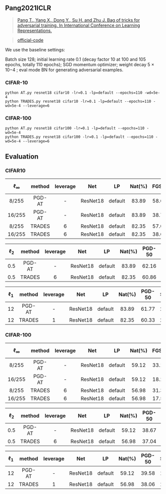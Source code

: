 

## Pang2021ICLR




> [Pang T., Yang X., Dong Y., Su H. and Zhu J. Bag of tricks for adversarial training. In International Conference on Learning Representations.](http://arxiv.org/abs/2010.00467)

> [official-code](https://github.com/P2333/Bag-of-Tricks-for-AT)

We use the baseline settings:

Batch size 128; initial learning rate 0.1 (decay factor 10 at 100 and 105 epochs, totally 110 epochs);
SGD momentum optimizer; weight decay 5 × 10−4 ; eval mode BN for generating adversarial
examples.

### CIFAR-10

    python AT.py resnet18 cifar10 -lr=0.1 -lp=default --epochs=110 -wd=5e-4 
    python TRADES.py resnet18 cifar10 -lr=0.1 -lp=default --epochs=110 -wd=5e-4 --leverage=6

### CIFAR-100

    python AT.py resnet18 cifar100 -lr=0.1 -lp=default --epochs=110 -wd=5e-4 
    python TRADES.py resnet18 cifar100 -lr=0.1 -lp=default --epochs=110 -wd=5e-4 --leverage=6



## Evaluation



### CIFAR10



| $\ell_{\infty}$ | method | leverage |   Net    |   LP    | Nat(%) | FGSM  | PGD-10 | PGD-40 | DeepFool |  AA   |
| :-------------: | :----: | :------: | :------: | :-----: | :----: | :---: | :----: | :----: | :------: | :---: |
|      8/255      | PGD-AT |    -     | ResNet18 | default | 83.89  | 58.67 | 53.28  | 52.20  |  54.23   | 48.40 |
|     16/255      | PGD-AT |    -     | ResNet18 | default | 83.89  | 38.74 | 21.10  | 17.86  |  29.57   | 13.21 |
|      8/255      | TRADES |    6     | ResNet18 | default | 82.35  | 57.06 | 52.98  | 52.39  |  53.63   | 48.70 |
|     16/255      | TRADES |    6     | ResNet18 | default | 82.35  | 38.61 | 25.05  | 22.59  |  32.77   | 17.33 |





| $\ell_2$ | method | leverage |   Net    |   LP    | Nat(%) | PGD-50 | DeepFool |  C&W  |  AA   |
| :------: | :----: | :------: | :------: | :-----: | :----: | :----: | :------: | :---: | :---: |
|   0.5    | PGD-AT |    -     | ResNet18 | default | 83.89  | 62.16  |  63.65   | 60.19 | 58.85 |
|   0.5    | TRADES |    6     | ResNet18 | default | 82.35  | 60.86  |  63.33   | 58.54 | 57.97 |




| $\ell_1$ | method | leverage |   Net    |   LP    | Nat(%) | PGD-50 | SLIDE |
| :------: | :----: | :------: | :------: | :-----: | :----: | :----: | :---: |
|    12    | PGD-AT |    -     | ResNet18 | default | 83.89  | 61.77  | 23.48 |
|    12    | TRADES |    1     | ResNet18 | default | 82.35  | 60.33  | 28.25 |



### CIFAR-100



| $\ell_{\infty}$ | method | leverage |   Net    |   LP    | Nat(%) | FGSM  | PGD-10 | PGD-40 | DeepFool |  AA   |
| :-------------: | :----: | :------: | :------: | :-----: | :----: | :---: | :----: | :----: | :------: | :---: |
|      8/255      | PGD-AT |    -     | ResNet18 | default | 59.12  | 33.12 | 29.92  | 29.42  |  28.60   | 25.36 |
|     16/255      | PGD-AT |    -     | ResNet18 | default | 59.12  | 18.22 | 10.63  |  9.65  |  13.01   | 7.37  |
|      8/255      | TRADES |    6     | ResNet18 | default | 56.98  | 31.39 | 28.68  | 28.24  |  26.60   | 23.80 |
|     16/255      | TRADES |    6     | ResNet18 | default | 56.98  | 17.50 | 11.99  | 11.28  |  12.58   | 8.13  |





| $\ell_2$ | method | leverage |   Net    |   LP    | Nat(%) | PGD-50 | DeepFool |  C&W  |  AA   |
| :------: | :----: | :------: | :------: | :-----: | :----: | :----: | :------: | :---: | :---: |
|   0.5    | PGD-AT |    -     | ResNet18 | default | 59.12  | 38.67  |  37.79   | 36.37 | 34.82 |
|   0.5    | TRADES |    6     | ResNet18 | default | 56.98  | 37.04  |  35.94   | 33.50 | 32.64 |




| $\ell_1$ | method | leverage |   Net    |   LP    | Nat(%) | PGD-50 | SLIDE |
| :------: | :----: | :------: | :------: | :-----: | :----: | :----: | :---: |
|    12    | PGD-AT |    -     | ResNet18 | default | 59.12  | 39.58  | 14.15 |
|    12    | TRADES |    1     | ResNet18 | default | 56.98  | 38.06  | 16.53 |

